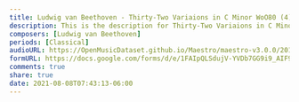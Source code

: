 ```yaml
---
title: Ludwig van Beethoven - Thirty-Two Variaions in C Minor WoO80 (4)
description: This is the description for Thirty-Two Variaions in C Minor WoO80 by Ludwig van Beethoven
composers: [Ludwig van Beethoven]
periods: [Classical]
audioURL: https://OpenMusicDataset.github.io/Maestro/maestro-v3.0.0/2011/MIDI-Unprocessed_25_R3_2011_MID--AUDIO_R3-D9_04_Track04_wav.midi
formURL: https://docs.google.com/forms/d/e/1FAIpQLSdujV-YVDb7GG9i9_AIF9KsOfkd4Dh_cfDCe3sgWeCG9cf2yw/viewform
comments: true
share: true
date: 2021-08-08T07:43:13-06:00
---
```

